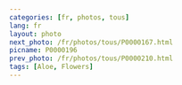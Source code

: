 ```yaml
---
categories: [fr, photos, tous]
lang: fr
layout: photo
next_photo: /fr/photos/tous/P0000167.html
picname: P0000196
prev_photo: /fr/photos/tous/P0000210.html
tags: [Aloe, Flowers]
---
```

